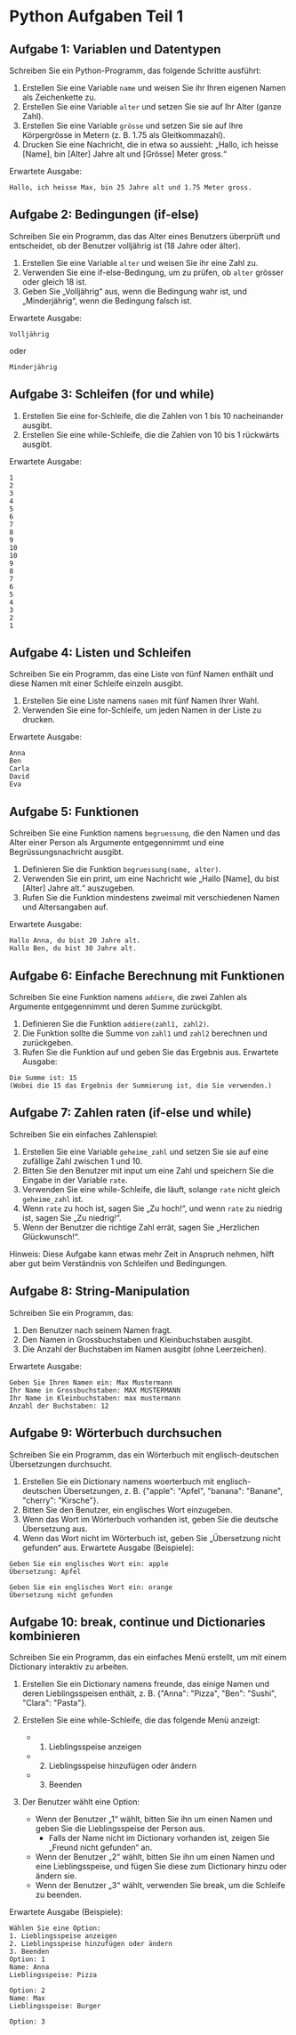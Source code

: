 # Python Aufgaben Teil 1

## Aufgabe 1: Variablen und Datentypen

Schreiben Sie ein Python-Programm, das folgende Schritte ausführt:

1. Erstellen Sie eine Variable `name` und weisen Sie ihr Ihren eigenen Namen als Zeichenkette zu.
1. Erstellen Sie eine Variable `alter` und setzen Sie sie auf Ihr Alter (ganze Zahl).
1. Erstellen Sie eine Variable `grösse` und setzen Sie sie auf Ihre Körpergrösse in Metern (z. B. 1.75 als Gleitkommazahl).
1. Drucken Sie eine Nachricht, die in etwa so aussieht: „Hallo, ich heisse [Name], bin [Alter] Jahre alt und [Grösse] Meter gross.“

Erwartete Ausgabe:

```
Hallo, ich heisse Max, bin 25 Jahre alt und 1.75 Meter gross.
```

## Aufgabe 2: Bedingungen (if-else)

Schreiben Sie ein Programm, das das Alter eines Benutzers überprüft und entscheidet, ob der Benutzer volljährig ist (18 Jahre oder älter).

1. Erstellen Sie eine Variable `alter` und weisen Sie ihr eine Zahl zu.
1. Verwenden Sie eine if-else-Bedingung, um zu prüfen, ob `alter` grösser oder gleich 18 ist.
1. Geben Sie „Volljährig“ aus, wenn die Bedingung wahr ist, und „Minderjährig“, wenn die Bedingung falsch ist.

Erwartete Ausgabe:

```
Volljährig
```

oder

```
Minderjährig
```

## Aufgabe 3: Schleifen (for und while)

1. Erstellen Sie eine for-Schleife, die die Zahlen von 1 bis 10 nacheinander ausgibt.
1. Erstellen Sie eine while-Schleife, die die Zahlen von 10 bis 1 rückwärts ausgibt.

Erwartete Ausgabe:

```
1
2
3
4
5
6
7
8
9
10
10
9
8
7
6
5
4
3
2
1
```

## Aufgabe 4: Listen und Schleifen

Schreiben Sie ein Programm, das eine Liste von fünf Namen enthält und diese Namen mit einer Schleife einzeln ausgibt.

1. Erstellen Sie eine Liste namens `namen` mit fünf Namen Ihrer Wahl.
1. Verwenden Sie eine for-Schleife, um jeden Namen in der Liste zu drucken.

Erwartete Ausgabe:

```
Anna
Ben
Carla
David
Eva
```

## Aufgabe 5: Funktionen

Schreiben Sie eine Funktion namens `begruessung`, die den Namen und das Alter einer Person als Argumente entgegennimmt und eine Begrüssungsnachricht ausgibt.

1. Definieren Sie die Funktion `begruessung(name, alter)`.
2. Verwenden Sie ein print, um eine Nachricht wie „Hallo [Name], du bist [Alter] Jahre alt.“ auszugeben.
3. Rufen Sie die Funktion mindestens zweimal mit verschiedenen Namen und Altersangaben auf.

Erwartete Ausgabe:

```
Hallo Anna, du bist 20 Jahre alt.
Hallo Ben, du bist 30 Jahre alt.
```

## Aufgabe 6: Einfache Berechnung mit Funktionen

Schreiben Sie eine Funktion namens `addiere`, die zwei Zahlen als Argumente entgegennimmt und deren Summe zurückgibt.

1. Definieren Sie die Funktion `addiere(zahl1, zahl2)`.
2. Die Funktion sollte die Summe von `zahl1` und `zahl2` berechnen und zurückgeben.
3. Rufen Sie die Funktion auf und geben Sie das Ergebnis aus.
   Erwartete Ausgabe:

```
Die Summe ist: 15
(Wobei die 15 das Ergebnis der Summierung ist, die Sie verwenden.)
```

## Aufgabe 7: Zahlen raten (if-else und while)

Schreiben Sie ein einfaches Zahlenspiel:

1. Erstellen Sie eine Variable `geheime_zahl` und setzen Sie sie auf eine zufällige Zahl zwischen 1 und 10.
2. Bitten Sie den Benutzer mit input um eine Zahl und speichern Sie die Eingabe in der Variable `rate`.
3. Verwenden Sie eine while-Schleife, die läuft, solange `rate` nicht gleich `geheime_zahl` ist.
4. Wenn `rate` zu hoch ist, sagen Sie „Zu hoch!“, und wenn `rate` zu niedrig ist, sagen Sie „Zu niedrig!“.
5. Wenn der Benutzer die richtige Zahl errät, sagen Sie „Herzlichen Glückwunsch!“.

Hinweis: Diese Aufgabe kann etwas mehr Zeit in Anspruch nehmen, hilft aber gut beim Verständnis von Schleifen und Bedingungen.

## Aufgabe 8: String-Manipulation

Schreiben Sie ein Programm, das:

1. Den Benutzer nach seinem Namen fragt.
2. Den Namen in Grossbuchstaben und Kleinbuchstaben ausgibt.
3. Die Anzahl der Buchstaben im Namen ausgibt (ohne Leerzeichen).

Erwartete Ausgabe:

```
Geben Sie Ihren Namen ein: Max Mustermann
Ihr Name in Grossbuchstaben: MAX MUSTERMANN
Ihr Name in Kleinbuchstaben: max mustermann
Anzahl der Buchstaben: 12
```

## Aufgabe 9: Wörterbuch durchsuchen

Schreiben Sie ein Programm, das ein Wörterbuch mit englisch-deutschen Übersetzungen durchsucht.

1. Erstellen Sie ein Dictionary namens woerterbuch mit englisch-deutschen Übersetzungen, z. B. {"apple": "Apfel", "banana": "Banane", "cherry": "Kirsche"}.
1. Bitten Sie den Benutzer, ein englisches Wort einzugeben.
1. Wenn das Wort im Wörterbuch vorhanden ist, geben Sie die deutsche Übersetzung aus.
1. Wenn das Wort nicht im Wörterbuch ist, geben Sie „Übersetzung nicht gefunden“ aus.
   Erwartete Ausgabe (Beispiele):

```
Geben Sie ein englisches Wort ein: apple
Übersetzung: Apfel

Geben Sie ein englisches Wort ein: orange
Übersetzung nicht gefunden
```

## Aufgabe 10: break, continue und Dictionaries kombinieren

Schreiben Sie ein Programm, das ein einfaches Menü erstellt, um mit einem Dictionary interaktiv zu arbeiten.

1. Erstellen Sie ein Dictionary namens freunde, das einige Namen und deren Lieblingsspeisen enthält, z. B. {"Anna": "Pizza", "Ben": "Sushi", "Clara": "Pasta"}.
1. Erstellen Sie eine while-Schleife, die das folgende Menü anzeigt:

   - 1. Lieblingsspeise anzeigen
   - 2. Lieblingsspeise hinzufügen oder ändern
   - 3. Beenden

1. Der Benutzer wählt eine Option:
   - Wenn der Benutzer „1“ wählt, bitten Sie ihn um einen Namen und geben Sie die Lieblingsspeise der Person aus.
     - Falls der Name nicht im Dictionary vorhanden ist, zeigen Sie „Freund nicht gefunden“ an.
   - Wenn der Benutzer „2“ wählt, bitten Sie ihn um einen Namen und eine Lieblingsspeise, und fügen Sie diese zum Dictionary hinzu oder ändern sie.
   - Wenn der Benutzer „3“ wählt, verwenden Sie break, um die Schleife zu beenden.

Erwartete Ausgabe (Beispiele):

```
Wählen Sie eine Option:
1. Lieblingsspeise anzeigen
2. Lieblingsspeise hinzufügen oder ändern
3. Beenden
Option: 1
Name: Anna
Lieblingsspeise: Pizza

Option: 2
Name: Max
Lieblingsspeise: Burger

Option: 3
```
